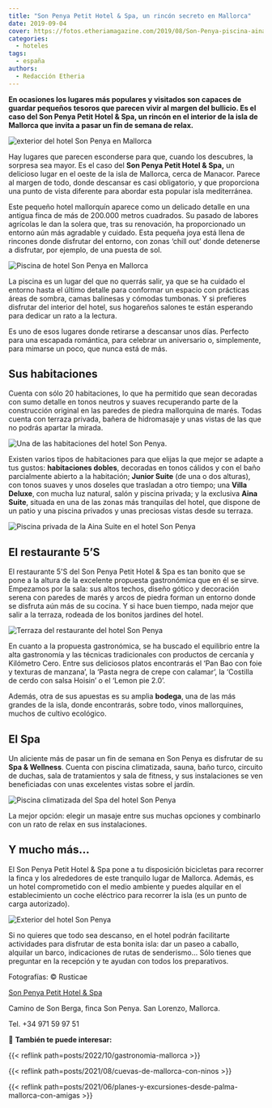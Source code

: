 ```yaml
---
title: "Son Penya Petit Hotel & Spa, un rincón secreto en Mallorca"
date: 2019-09-04
cover: https://fotos.etheriamagazine.com/2019/08/Son-Penya-piscina-aina-suite.jpg
categories: 
  - hoteles
tags: 
  - españa
authors: 
  - Redacción Etheria
---
```


**En ocasiones los lugares más populares y visitados son capaces de guardar pequeños 
tesoros que parecen vivir al margen del bullicio. Es el caso del Son Penya Petit Hotel & 
Spa, un rincón en el interior de la isla de Mallorca que invita a pasar un fin de semana 
de relax.** 

![exterior del hotel Son Penya en Mallorca](https://fotos.etheriamagazine.com/2019/08/Son-Penya-fachada.jpg "Una de las terrazas del Son Penya Petit Hotel & Spa.")

Hay lugares que parecen esconderse para que, cuando los descubres, la sorpresa sea 
mayor. Es el caso del **Son Penya Petit Hotel & Spa,** un delicioso lugar en el oeste de 
la isla de Mallorca, cerca de Manacor. Parece al margen de todo, donde descansar es casi 
obligatorio, y que proporciona una punto de vista diferente para abordar esta popular 
isla mediterránea. 

Este pequeño hotel mallorquín aparece como un delicado detalle en una antigua finca de 
más de 200.000 metros cuadrados. Su pasado de labores agrícolas le dan la solera que, 
tras su renovación, ha proporcionado un entorno aún más agradable y cuidado. Esta 
pequeña joya está llena de rincones donde disfrutar del entorno, con zonas ‘chill out’ 
donde detenerse a disfrutar, por ejemplo, de una puesta de sol. 

![Piscina de hotel Son Penya en Mallorca](https://fotos.etheriamagazine.com/2019/08/Son-Penya-piscina.jpg "Piscina de hotel.")

La piscina es un lugar del que no querrás salir, ya que se ha cuidado el entorno hasta 
el último detalle para conformar un espacio con prácticas áreas de sombra, camas 
balinesas y cómodas tumbonas. Y si prefieres disfrutar del interior del hotel, sus 
hogareños salones te están esperando para dedicar un rato a la lectura. 

Es uno de esos lugares donde retirarse a descansar unos días. Perfecto para una escapada 
romántica, para celebrar un aniversario o, simplemente, para mimarse un poco, que nunca 
está de más. 

## Sus habitaciones

Cuenta con sólo 20 habitaciones, lo que ha permitido que sean decoradas con sumo detalle 
en tonos neutros y suaves recuperando parte de la construcción original en las paredes 
de piedra mallorquina de marés. Todas cuenta con terraza privada, bañera de hidromasaje 
y unas vistas de las que no podrás apartar la mirada. 

![Una de las habitaciones del hotel Son Penya.](https://fotos.etheriamagazine.com/2019/08/Son-Penya-habitacion.jpg "Una de las habitaciones del hotel Son Penya.")

Existen varios tipos de habitaciones para que elijas la que mejor se adapte a tus 
gustos: **habitaciones dobles**, decoradas en tonos cálidos y con el baño parcialmente 
abierto a la habitación; **Junior Suite** (de una o dos alturas), con tonos suaves y 
unos doseles que trasladan a otro tiempo; una **Villa Deluxe**, con mucha luz natural, 
salón y piscina privada; y la exclusiva **Aina Suite**, situada en una de las zonas más 
tranquilas del hotel, que dispone de un patio y una piscina privados y unas preciosas 
vistas desde su terraza. 

![Piscina privada de la Aina Suite en el hotel Son Penya](https://fotos.etheriamagazine.com/2019/08/Son-Penya-piscina-aina-suite.jpg "Piscina privada de la Aina Suite.")

## El restaurante 5’S

El restaurante 5'S del Son Penya Petit Hotel & Spa es tan bonito que se pone a la altura 
de la excelente propuesta gastronómica que en él se sirve. Empezamos por la sala: sus 
altos techos, diseño gótico y decoración serena con paredes de marés y arcos de piedra 
forman un entorno donde se disfruta aún más de su cocina. Y si hace buen tiempo, nada 
mejor que salir a la terraza, rodeada de los bonitos jardines del hotel. 

![Terraza del restaurante del hotel Son Penya](https://fotos.etheriamagazine.com/2019/08/Son-Penya-terraza-restaurante.jpg "Terraza del restaurante.")

En cuanto a la propuesta gastronómica, se ha buscado el equilibrio entre la alta 
gastronomía y las técnicas tradicionales con productos de cercanía y Kilómetro Cero. 
Entre sus deliciosos platos encontrarás el ‘Pan Bao con foie y texturas de manzana’, la 
‘Pasta negra de crepe con calamar’, la ‘Costilla de cerdo con salsa Hoisin’ o el ‘Lemon 
pie 2.0’. 

Además, otra de sus apuestas es su amplia **bodega**, una de las más grandes de la isla, 
donde encontrarás, sobre todo, vinos mallorquines, muchos de cultivo ecológico. 

## El Spa

Un aliciente más de pasar un fin de semana en Son Penya es disfrutar de su **Spa & 
Wellness**. Cuenta con piscina climatizada, sauna, baño turco, circuito de duchas, sala 
de tratamientos y sala de fitness, y sus instalaciones se ven beneficiadas con unas 
excelentes vistas sobre el jardín. 

![Piscina climatizada del Spa del hotel Son Penya](https://fotos.etheriamagazine.com/2019/08/Son-Penya-Spa.jpg "Piscina climatizada del Spa.")

La mejor opción: elegir un masaje entre sus muchas opciones y combinarlo con un rato de 
relax en sus instalaciones. 

## Y mucho más…

El Son Penya Petit Hotel & Spa pone a tu disposición bicicletas para recorrer la finca y 
los alrededores de este tranquilo lugar de Mallorca. Además, es un hotel comprometido 
con el medio ambiente y puedes alquilar en el establecimiento un coche eléctrico para 
recorrer la isla (es un punto de carga autorizado). 

![Exterior del hotel Son Penya](https://fotos.etheriamagazine.com/2019/08/Son-penya-bicicletas.jpg "Exterior del hotel.")

Si no quieres que todo sea descanso, en el hotel podrán facilitarte actividades para 
disfrutar de esta bonita isla: dar un paseo a caballo, alquilar un barco, indicaciones 
de rutas de senderismo… Sólo tienes que preguntar en la recepción y te ayudan con todos 
los preparativos. 

Fotografías: © Rusticae 

[Son Penya Petit Hotel & Spa](https://www.sonpenya.com/) 

Camino de Son Berga, finca Son Penya. San Lorenzo, Mallorca. 

Tel. +34 971 59 97 51 

📌 **También te puede interesar:** 

{{< reflink path=posts/2022/10/gastronomia-mallorca >}} 

{{< reflink path=posts/2021/08/cuevas-de-mallorca-con-ninos >}} 

{{< reflink path=posts/2021/06/planes-y-excursiones-desde-palma-mallorca-con-amigas >}}
